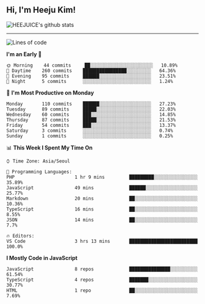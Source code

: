 ## Hi, I'm Heeju Kim!

![HEEJUICE's github stats](https://github-readme-stats.vercel.app/api?username=HEEJUICE&show_icons=true)

---
<!--START_SECTION:waka-->
![Lines of code](https://img.shields.io/badge/From%20Hello%20World%20I%27ve%20Written-8.2%20million%20lines%20of%20code-blue)

**I'm an Early 🐤** 

```text
🌞 Morning    44 commits     ██░░░░░░░░░░░░░░░░░░░░░░░   10.89% 
🌆 Daytime    260 commits    ████████████████░░░░░░░░░   64.36% 
🌃 Evening    95 commits     ██████░░░░░░░░░░░░░░░░░░░   23.51% 
🌙 Night      5 commits      ░░░░░░░░░░░░░░░░░░░░░░░░░   1.24%

```
📅 **I'm Most Productive on Monday** 

```text
Monday       110 commits    ██████░░░░░░░░░░░░░░░░░░░   27.23% 
Tuesday      89 commits     █████░░░░░░░░░░░░░░░░░░░░   22.03% 
Wednesday    60 commits     ███░░░░░░░░░░░░░░░░░░░░░░   14.85% 
Thursday     87 commits     █████░░░░░░░░░░░░░░░░░░░░   21.53% 
Friday       54 commits     ███░░░░░░░░░░░░░░░░░░░░░░   13.37% 
Saturday     3 commits      ░░░░░░░░░░░░░░░░░░░░░░░░░   0.74% 
Sunday       1 commits      ░░░░░░░░░░░░░░░░░░░░░░░░░   0.25%

```


📊 **This Week I Spent My Time On** 

```text
⌚︎ Time Zone: Asia/Seoul

💬 Programming Languages: 
PHP                      1 hr 9 mins         █████████░░░░░░░░░░░░░░░░   35.89% 
JavaScript               49 mins             ██████░░░░░░░░░░░░░░░░░░░   25.77% 
Markdown                 20 mins             ██░░░░░░░░░░░░░░░░░░░░░░░   10.36% 
TypeScript               16 mins             ██░░░░░░░░░░░░░░░░░░░░░░░   8.55% 
JSON                     14 mins             ██░░░░░░░░░░░░░░░░░░░░░░░   7.7%

🔥 Editors: 
VS Code                  3 hrs 13 mins       █████████████████████████   100.0%

```

**I Mostly Code in JavaScript** 

```text
JavaScript               8 repos             ███████████████░░░░░░░░░░   61.54% 
TypeScript               4 repos             ███████░░░░░░░░░░░░░░░░░░   30.77% 
HTML                     1 repo              ██░░░░░░░░░░░░░░░░░░░░░░░   7.69%

```



<!--END_SECTION:waka-->
